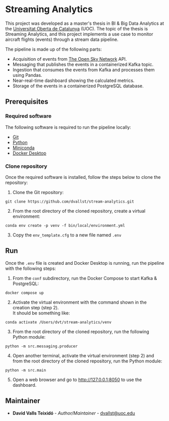 # Streaming Analytics

This project was developed as a master's thesis in BI & Big Data Analytics at the [Universitat Oberta de Catalunya](https://www.uoc.edu) (UOC).
The topic of the thesis is Streaming Analytics, and this project implements a use case to monitor aircraft flights (events) 
through a stream data pipeline.

The pipeline is made up of the following parts:
- Acquisition of events from [The Open Sky Network](https://opensky-network.org) API.
- Messaging that publishes the events in a containerized Kafka topic.
- Ingestion that consumes the events from Kafka and processes them using Pandas.
- Near-real-time dashboard showing the calculated metrics.
- Storage of the events in a containerized PostgreSQL database.

## Prerequisites

### Required software

The following software is required to run the pipeline locally:

- [Git](https://git-scm.com/download)
- [Python](https://www.python.org/downloads)
- [Miniconda](https://docs.conda.io/en/latest/miniconda.html)
- [Docker Desktop](https://www.docker.com/products/docker-desktop)

### Clone repository

Once the required software is installed, follow the steps below to clone the repository:

1. Clone the Git repository:  
```
git clone https://github.com/dvallst/stream-analytics.git
```
2. From the root directory of the cloned repository, create a virtual environment:  
```
conda env create -p venv -f bin/local/environment.yml
```
3. Copy the `env_template.cfg` to a new file named `.env`

## Run

Once the `.env` file is created and Docker Desktop is running, run the pipeline with the following steps:

1. From the `conf` subdirectory, run the Docker Compose to start Kafka & PostgreSQL:  
```
docker compose up
```
2. Activate the virtual environment with the command shown in the creation step (step 2).  
It should be something like:  
```
conda activate /Users/dvt/stream-analytics/venv
```
3. From the root directory of the cloned repository, run the following Python module:  
```
python -m src.messaging.producer
```
4. Open another terminal, activate the virtual environment (step 2) and from the root directory of the cloned repository, run the Python module:  
```
python -m src.main
```
5. Open a web browser and go to http://127.0.0.1:8050 to use the dashboard.

## Maintainer

* **David Valls Teixidó** - *Author/Maintainer* - [dvallst@uoc.edu](https://github.com/dvallst)
